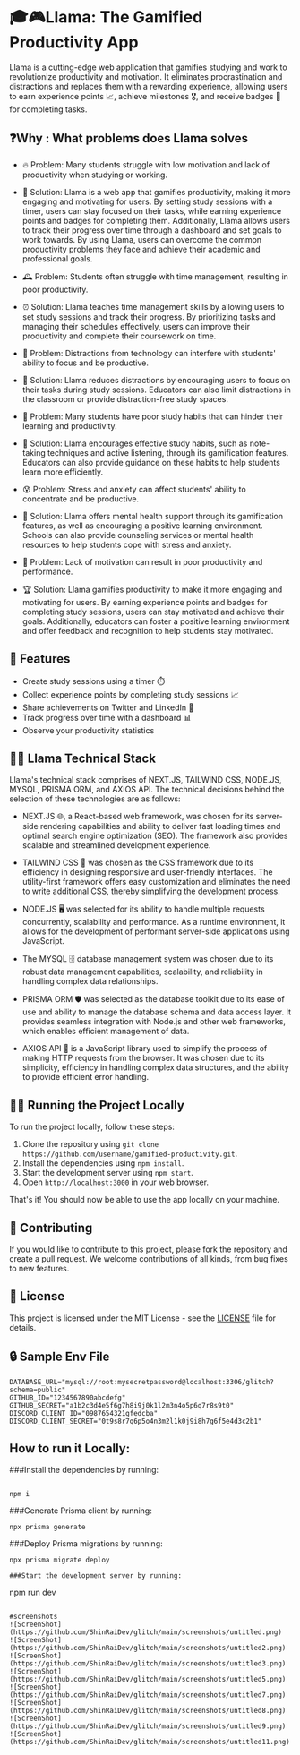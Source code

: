 # 🎓🎮Llama: The Gamified Productivity App
Llama is a cutting-edge web application that gamifies studying and work to revolutionize productivity and motivation. It eliminates procrastination and distractions and replaces them with a rewarding experience, allowing users to earn experience points 📈, achieve milestones 🎖️, and receive badges 🎯 for completing tasks.



## ❓Why : What problems does Llama solves

- 🔥 Problem: Many students struggle with low motivation and lack of productivity when studying or working.
- 🎯 Solution: Llama is a web app that gamifies productivity, making it more engaging and motivating for users. By setting study sessions with a timer, users can stay focused on their tasks, while earning experience points and badges for completing them. Additionally, Llama allows users to track their progress over time through a dashboard and set goals to work towards. By using Llama, users can overcome the common productivity problems they face and achieve their academic and professional goals.

- 🕰️ Problem: Students often struggle with time management, resulting in poor productivity.

- ⏰ Solution: Llama teaches time management skills by allowing users to set study sessions and track their progress. By prioritizing tasks and managing their schedules effectively, users can improve their productivity and complete their coursework on time.

- 📱 Problem: Distractions from technology can interfere with students' ability to focus and be productive.

- 🚫 Solution: Llama reduces distractions by encouraging users to focus on their tasks during study sessions. Educators can also limit distractions in the classroom or provide distraction-free study spaces.

- 📖 Problem: Many students have poor study habits that can hinder their learning and productivity.

- 📝 Solution: Llama encourages effective study habits, such as note-taking techniques and active listening, through its gamification features. Educators can also provide guidance on these habits to help students learn more efficiently.

- 😰 Problem: Stress and anxiety can affect students' ability to concentrate and be productive.

- 🧘 Solution: Llama offers mental health support through its gamification features, as well as encouraging a positive learning environment. Schools can also provide counseling services or mental health resources to help students cope with stress and anxiety.

- 💪 Problem: Lack of motivation can result in poor productivity and performance.

- 🏆 Solution: Llama gamifies productivity to make it more engaging and motivating for users. By earning experience points and badges for completing study sessions, users can stay motivated and achieve their goals. Additionally, educators can foster a positive learning environment and offer feedback and recognition to help students stay motivated.

## 🚀 Features

- Create study sessions using a timer ⏱️
- Collect experience points by completing study sessions 📈
- Share achievements on Twitter and LinkedIn 📣
- Track progress over time with a dashboard 📊
- Observe your productivity statistics

## 👨‍💻 Llama Technical Stack
Llama's technical stack comprises of NEXT.JS, TAILWIND CSS, NODE.JS, MYSQL, PRISMA ORM, and AXIOS API. The technical decisions behind the selection of these technologies are as follows:

- NEXT.JS 🌐, a React-based web framework, was chosen for its server-side rendering capabilities and ability to deliver fast loading times and optimal search engine optimization (SEO). The framework also provides scalable and streamlined development experience.

- TAILWIND CSS 🎨 was chosen as the CSS framework due to its efficiency in designing responsive and user-friendly interfaces. The utility-first framework offers easy customization and eliminates the need to write additional CSS, thereby simplifying the development process.

- NODE.JS 🖥️ was selected for its ability to handle multiple requests concurrently, scalability and performance. As a runtime environment, it allows for the development of performant server-side applications using JavaScript.

- The MYSQL 🗄️ database management system was chosen due to its robust data management capabilities, scalability, and reliability in handling complex data relationships.

- PRISMA ORM 🛡️ was selected as the database toolkit due to its ease of use and ability to manage the database schema and data access layer. It provides seamless integration with Node.js and other web frameworks, which enables efficient management of data.

- AXIOS API 🚀 is a JavaScript library used to simplify the process of making HTTP requests from the browser. It was chosen due to its simplicity, efficiency in handling complex data structures, and the ability to provide efficient error handling. 

## 🏃‍♀️ Running the Project Locally

To run the project locally, follow these steps:

1. Clone the repository using `git clone https://github.com/username/gamified-productivity.git`.
2. Install the dependencies using `npm install`.
3. Start the development server using `npm start`.
4. Open `http://localhost:3000` in your web browser.

That's it! You should now be able to use the app locally on your machine.

## 🤝 Contributing

If you would like to contribute to this project, please fork the repository and create a pull request. We welcome contributions of all kinds, from bug fixes to new features.

## 📄 License

This project is licensed under the MIT License - see the [LICENSE](https://github.com/username/gamified-productivity/blob/main/LICENSE) file for details.


## 🔒 Sample Env File 

```
DATABASE_URL="mysql://root:mysecretpassword@localhost:3306/glitch?schema=public"
GITHUB_ID="1234567890abcdefg"
GITHUB_SECRET="a1b2c3d4e5f6g7h8i9j0k1l2m3n4o5p6q7r8s9t0"
DISCORD_CLIENT_ID="0987654321gfedcba"
DISCORD_CLIENT_SECRET="0t9s8r7q6p5o4n3m2l1k0j9i8h7g6f5e4d3c2b1"

```

## How to run it Locally:

###Install the dependencies by running:
```

npm i

```
###Generate Prisma client by running:
```
npx prisma generate

```
###Deploy Prisma migrations by running:
```
npx prisma migrate deploy

###Start the development server by running:
```
npm run dev
```

#screenshots
![ScreenShot](https://github.com/ShinRaiDev/glitch/main/screenshots/untitled.png)
![ScreenShot](https://github.com/ShinRaiDev/glitch/main/screenshots/untitled2.png)
![ScreenShot](https://github.com/ShinRaiDev/glitch/main/screenshots/untitled3.png)
![ScreenShot](https://github.com/ShinRaiDev/glitch/main/screenshots/untitled5.png)
![ScreenShot](https://github.com/ShinRaiDev/glitch/main/screenshots/untitled7.png)
![ScreenShot](https://github.com/ShinRaiDev/glitch/main/screenshots/untitled8.png)
![ScreenShot](https://github.com/ShinRaiDev/glitch/main/screenshots/untitled9.png)
![ScreenShot](https://github.com/ShinRaiDev/glitch/main/screenshots/untitled11.png)
